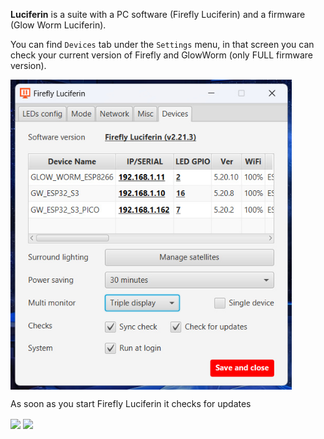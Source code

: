 **Luciferin** is a suite with a PC software (Firefly Luciferin) and a firmware (Glow Worm Luciferin).  

You can find `Devices` tab under the `Settings` menu, in that screen you can check your current version of Firefly and GlowWorm (only FULL firmware version).

<img align="center" width="450" src="https://github.com/sblantipodi/firefly_luciferin/blob/master/data/img/device_tab.jpg">

As soon as you start Firefly Luciferin it checks for updates

<img align="center" width="450" src="https://github.com/sblantipodi/firefly_luciferin/blob/master/data/img/downloading.jpg">

<img align="center" width="450" src="https://github.com/sblantipodi/firefly_luciferin/blob/master/data/img/new_version.jpg">


